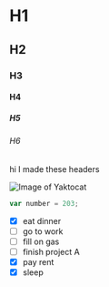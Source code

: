 # H1
## H2
### H3
#### H4
##### H5
###### H6

hi I made these headers

![Image of Yaktocat](https://octodex.github.com/images/yaktocat.png)

```javascript
var number = 203;
```

- [x] eat dinner
- [ ] go to work
- [ ] fill on gas
- [ ] finish project A
- [x] pay rent
- [x] sleep
